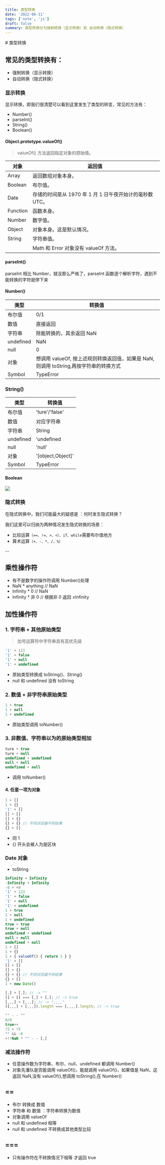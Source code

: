 ```yaml
---
title: 类型转换
date: '2022-06-11'
tags: ['note', 'js']
draft: false
summary: 类型转换分为强制转换（显示转换）和 自动转换（隐式转换）
---
```


<TOCInline toc={props.toc} asDisclosure toHeading={3} />
# 类型转换

## 常见的类型转换有：

- 强制转换（显示转换）
- 自动转换（隐式转换）

### 显示转换

显示转换，即我们很清楚可以看到这里发生了类型的转变，常见的方法有：

- Number()
- parseInt()
- String()
- Boolean()

#### Object.prototype.valueOf()

> valueOf() 方法返回指定对象的原始值。

| 对象     | 返回值                                                   |
| -------- | -------------------------------------------------------- |
| Array    | 返回数组对象本身。                                       |
| Boolean  | 布尔值。                                                 |
| Date     | 存储的时间是从 1970 年 1 月 1 日午夜开始计的毫秒数 UTC。 |
| Function | 函数本身。                                               |
| Number   | 数字值。                                                 |
| Object   | 对象本身。这是默认情况。                                 |
| String   | 字符串值。                                               |
|          | Math 和 Error 对象没有 valueOf 方法。                    |

#### parseInt()

parseInt 相比 Number，就没那么严格了，parseInt 函数逐个解析字符，遇到不能转换的字符就停下来

#### Number()

| 类型      | 转换值                                                                                |
| --------- | ------------------------------------------------------------------------------------- |
| 布尔值    | 0/1                                                                                   |
| 数值      | 直接返回                                                                              |
| 字符串    | 除能转换的，其余返回 NaN                                                              |
| undefined | NaN                                                                                   |
| null      | 0                                                                                     |
| 对象      | 想调用 valueOf, 按上述规则转换返回值，如果是 NaN,则调用 toString,再按字符串的转换方式 |
| Symbol    | TypeError                                                                             |

### String()

| 类型      | 转换值            |
| --------- | ----------------- |
| 布尔值    | 'ture'/'false'    |
| 数值      | 对应字符串        |
| 字符串    | String            |
| undefined | 'undefined        |
| null      | 'null'            |
| 对象      | '[object,Object]' |
| Symbol    | TypeError         |

#### Boolean

![](https://static.vue-js.com/53bdad10-6692-11eb-ab90-d9ae814b240d.png)

### 隐式转换

在隐式转换中，我们可能最大的疑惑是 ：何时发生隐式转换？

我们这里可以归纳为两种情况发生隐式转换的场景：

- 比较运算`（==、!=、>、<）、if、while`需要布尔值地方
- 算术运算`（+、-、*、/、%）`

--

## 乘性操作符

- 有不是数字的操作符调用 Number()处理
- NaN \* anything // NaN
- Infinity \* 0 // NaN
- Infinity \* 非 0 // 根据非 0 返回 ±Infinity

## 加性操作符

### 1. 字符串 + 其他原始类型

> 加号运算符中字符串具有高优先级

```js
'1' + 123
'1' + false
'1' + null
'1' + undefined
```

- 原始类型转换成 toString()、String()
- null 和 undefined 没有 toString

### 2. 数值 + 非字符串原始类型

```js
1 + true
1 + null
1 + undefined
```

- 原始类型调用 toNumber()

### 3. 非数值、字符串以为的原始类型相加

```js
ture + true
ture + null
undefined + undefined
null + null
undefined + null
```

- 调用 toNumber()

#### 4. 任意一项为对象

```js
1 + []
1 + {}
'1' + []
[] + []
[] + {}
{} + {} // 不同浏览器不同结果
{} + []
```

- 同 1
- {} 开头会被人为是区块

### Date 对象

- toString

```js
Infinity + Infinity
-Infinity + Infinity
-0 + +0
'1' + 123
'1' + false
'1' + null
'1' + undefined
1 + true
1 + null
1 + undefined
true + true
true + null
undefined + undefined
null + null
undefined + null
1 + []
1 + {}
1 + { valueOf() { return 1 } }
'1' + []
[] + []
[] + {}
{} + {} // 不同浏览器不同结果
{} + []
1 + new Date()

[,] + [,]; // -> ""
[] + [] === [,] + [,]; // -> true
[,,,] + [,,,]; // -> ",,,,"
([,,,] + [,,,]).length === [,,,,].length; // -> true

"" - - ""
0/0
true++
!5 + !5
"" && -0
+!!NaN * "" - - [,]
```

### 减法操作符

- 任意操作数为字符串、布尔、null、undefined 都调用 Number()
- 对象先潘队是否能调用 valueOf()，能就调用 valueOf()，如果值是 NaN，这返回 NaN,没有 valueOf(),想调用 toString(),在 Number()

## ==

- 布尔 转换成 数值
- 字符串 和 数值 ：字符串转换为数值
- 对象调用 valueOf
- null 和 undefined 相等
- null 和 undefined 不转换成其他类型比较

## ===

- 只有操作符在不转换情况下相等 才返回 true
